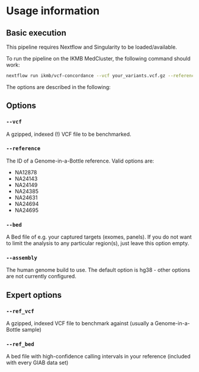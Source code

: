 # Usage information

## Basic execution

This pipeline requires Nextflow and Singularity to be loaded/available. 

To run the pipeline on the IKMB MedCluster, the following command should work:

```bash
nextflow run ikmb/vcf-concordance --vcf your_variants.vcf.gz --reference NA12878 --assembly hg38
```

The options are described in the following:

## Options

### `--vcf`
A gzipped, indexed (!) VCF file to be benchmarked. 

### `--reference`
The ID of a Genome-in-a-Bottle reference. Valid options are:

- NA12878
- NA24143
- NA24149
- NA24385
- NA24631
- NA24694
- NA24695

### `--bed`
A Bed file of e.g. your captured targets (exomes, panels). If you do not want to limit the analysis to any particular region(s), just leave this option empty. 

### `--assembly`
The human genome build to use. The default option is hg38 - other options are not currently configured. 

## Expert options

### `--ref_vcf`
A gzipped, indexed VCF file to benchmark against (usually a Genome-in-a-Bottle sample)


### `--ref_bed`
A bed file with high-confidence calling intervals in your reference (included with every GIAB data set)

